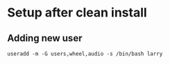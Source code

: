 # Setup after clean install
## Adding new user
```
useradd -m -G users,wheel,audio -s /bin/bash larry
```
